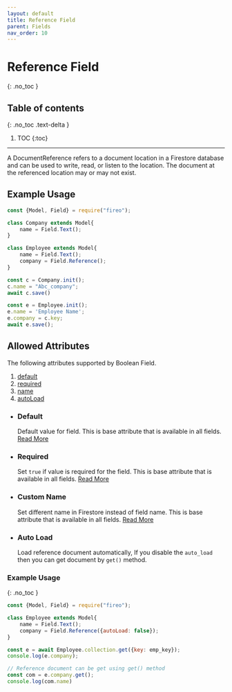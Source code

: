 ```yaml
---
layout: default
title: Reference Field
parent: Fields
nav_order: 10
---
```


# Reference Field
{: .no_toc }

## Table of contents
{: .no_toc .text-delta }

1. TOC
{:toc}

---

A DocumentReference refers to a document location in a Firestore database and can be used to write, read, or listen to the location. The document at the referenced location may or may not exist.

## Example Usage

```js
const {Model, Field} = require("fireo");

class Company extends Model{
    name = Field.Text();
}

class Employee extends Model{
    name = Field.Text();
    company = Field.Reference();
}

const c = Company.init();
c.name = "Abc_company";
await c.save()

const e = Employee.init();
e.name = 'Employee Name';
e.company = c.key;
await e.save();
```

## Allowed Attributes

The following attributes supported by Boolean Field.

1. [default](#default)
2. [required](#required)
3. [name](#custom-name)
4. [autoLoad](#auto-load)

- ### Default

  Default value for field. This is base attribute that is available in all fields. [Read More](/fireo-nodejs/fields/field#default)

- ### Required

  Set `true` if value is required for the field. This is base attribute that is available in all fields. [Read More](/fireo-nodejs/fields/field#required)

- ### Custom Name

  Set different name in Firestore instead of field name. This is base attribute that is available in all fields. [Read More](/fireo-nodejs/fields/field#custom-name)


- ### Auto Load
  Load reference document automatically, If you disable the `auto_load` then you can get
  document by `get()` method.

### Example Usage

{: .no_toc }

```js
const {Model, Field} = require("fireo");

class Employee extends Model{
    name = Field.Text();
    company = Field.Reference({autoLoad: false});
}

const e = await Employee.collection.get({key: emp_key});
console.log(e.company);

// Reference document can be get using get() method
const com = e.company.get();
console.log(com.name)
```
